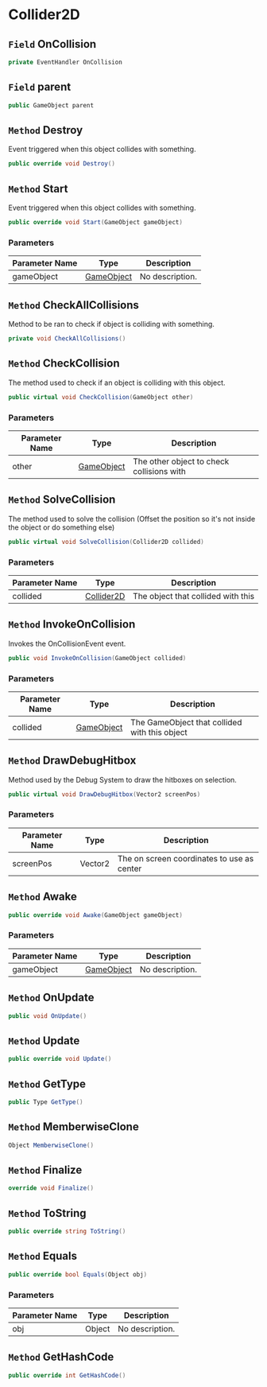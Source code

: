 # Collider2D

## `Field` OnCollision

```csharp
private EventHandler OnCollision
```


## `Field` parent

```csharp
public GameObject parent
```


## `Method` Destroy
Event triggered when this object collides with something.
```csharp
public override void Destroy()
```


## `Method` Start
Event triggered when this object collides with something.
```csharp
public override void Start(GameObject gameObject)
```
### Parameters

| Parameter Name | Type | Description |
| --------- | --------- | --------- |
| gameObject | [GameObject](https://thiagomvas.github.io/GameEngine/Entities/GameObject.html) | No description. |


## `Method` CheckAllCollisions
Method to be ran to check if object is colliding with something.
```csharp
private void CheckAllCollisions()
```


## `Method` CheckCollision
The method used to check if an object is colliding with this object.
```csharp
public virtual void CheckCollision(GameObject other)
```
### Parameters

| Parameter Name | Type | Description |
| --------- | --------- | --------- |
| other | [GameObject](https://thiagomvas.github.io/GameEngine/Entities/GameObject.html) | The other object to check collisions with |


## `Method` SolveCollision
The method used to solve the collision (Offset the position so it's not inside the object or do something else)
```csharp
public virtual void SolveCollision(Collider2D collided)
```
### Parameters

| Parameter Name | Type | Description |
| --------- | --------- | --------- |
| collided | [Collider2D](https://thiagomvas.github.io/GameEngine/Components/Collider2D.html) | The object that collided with this |


## `Method` InvokeOnCollision
Invokes the OnCollisionEvent event.
```csharp
public void InvokeOnCollision(GameObject collided)
```
### Parameters

| Parameter Name | Type | Description |
| --------- | --------- | --------- |
| collided | [GameObject](https://thiagomvas.github.io/GameEngine/Entities/GameObject.html) | The GameObject that collided with this object |


## `Method` DrawDebugHitbox
Method used by the Debug System to draw the hitboxes on selection.
```csharp
public virtual void DrawDebugHitbox(Vector2 screenPos)
```
### Parameters

| Parameter Name | Type | Description |
| --------- | --------- | --------- |
| screenPos | Vector2 | The on screen coordinates to use as center |


## `Method` Awake

```csharp
public override void Awake(GameObject gameObject)
```
### Parameters

| Parameter Name | Type | Description |
| --------- | --------- | --------- |
| gameObject | [GameObject](https://thiagomvas.github.io/GameEngine/Entities/GameObject.html) | No description. |


## `Method` OnUpdate

```csharp
public void OnUpdate()
```


## `Method` Update

```csharp
public override void Update()
```


## `Method` GetType

```csharp
public Type GetType()
```


## `Method` MemberwiseClone

```csharp
Object MemberwiseClone()
```


## `Method` Finalize

```csharp
override void Finalize()
```


## `Method` ToString

```csharp
public override string ToString()
```


## `Method` Equals

```csharp
public override bool Equals(Object obj)
```
### Parameters

| Parameter Name | Type | Description |
| --------- | --------- | --------- |
| obj | Object | No description. |


## `Method` GetHashCode

```csharp
public override int GetHashCode()
```

